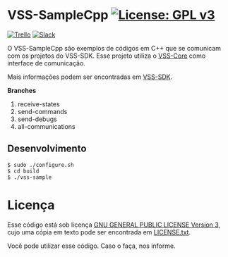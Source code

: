 # VSS-SampleCpp [![License: GPL v3](https://img.shields.io/badge/License-GPL%20v3-blue.svg)][gpl3]

[![Trello](https://img.shields.io/badge/Trello-SDK-blue.svg)][vss-sdk-trello]
[![Slack](https://img.shields.io/badge/Slack-Channel-551a8b.svg)][slack]

O VSS-SampleCpp são exemplos de códigos em C++ que se comunicam com os projetos do VSS-SDK.
Esse projeto utiliza o [VSS-Core][vss-core] como interface de comunicação.

Mais informações podem ser encontradas em [VSS-SDK][vss-sdk].

**Branches**
1. receive-states
2. send-commands
3. send-debugs
4. all-communications

## Desenvolvimento
```
$ sudo ./configure.sh
$ cd build
$ ./vss-sample
```

# Licença

Esse código está sob licença [GNU GENERAL PUBLIC LICENSE Version 3][gpl3], cujo uma cópia em texto pode ser encontrada em [LICENSE.txt](LICENSE.txt).

Você pode utilizar esse código. Caso o faça, nos informe.

[gpl3]: http://www.gnu.org/licenses/gpl-3.0/
[travis]: https://travis-ci.org/SIRLab/VSS-SampleRust
[install]: https://github.com/SIRLab/VSS-SampleCppy/blob/master/INSTALL.md
[vss-sdk]: http://sirlab.github.io/VSS-SDK
[vss-core]: https://github.com/SIRLab/VSS-Core
[vss-sdk-trello]: https://trello.com/b/b4dVV6ug/vss-sdk
[slack]: https://vss-sdk.slack.com